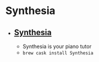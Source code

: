 # Synthesia
- [Synthesia](https://www.synthesiagame.com/)
  - 
  - Synthesia is your piano tutor
  - `brew cask install Synthesia`
